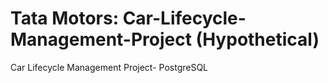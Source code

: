 # Tata Motors: Car-Lifecycle-Management-Project (Hypothetical)

Car Lifecycle Management Project- PostgreSQL
